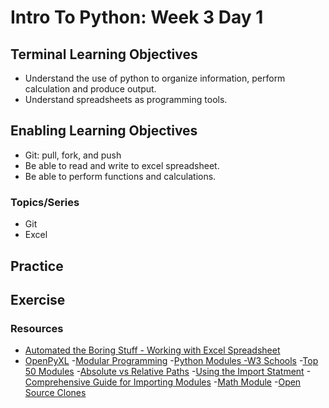 # Intro To Python: Week 3 Day 1

## Terminal Learning Objectives
- Understand the use of python to organize information, perform calculation and produce output.
- Understand spreadsheets as programming tools.


## Enabling Learning Objectives

- Git: pull, fork, and push 
- Be able to read and write to excel spreadsheet.
- Be able to perform functions and calculations.

### Topics/Series
- Git 
- Excel

## Practice

## Exercise

### Resources
- [Automated the Boring Stuff - Working with Excel Spreadsheet](https://automatetheboringstuff.com/2e/chapter13/)
- [OpenPyXL](https://openpyxl.readthedocs.org/)
-[Modular Programming](https://www.tiny.cloud/blog/modular-programming-principle/)
-[Python Modules -W3 Schools](https://www.w3schools.com/python/python_modules.asp)
-[Top 50 Modules](https://catswhocode.com/python-modules-list/)
-[Absolute vs Relative Paths](https://askanydifference.com/difference-between-absolute-and-relative-path/)
-[Using the Import Statment](https://csatlas.com/python-import-file-module/)
-[Comprehensive Guide for Importing Modules](https://chrisyeh96.github.io/2017/08/08/definitive-guide-python-imports.html)
-[Math Module](https://docs.python.org/3/library/math.html#module-math)
-[Open Source Clones](https://awesomeopensource.com/projects/clone)